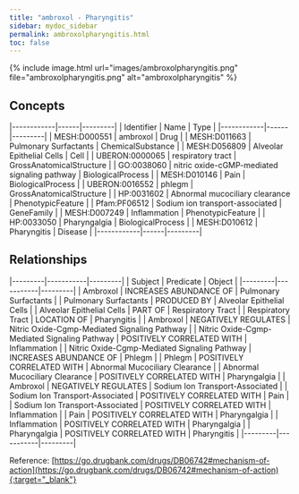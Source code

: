 ```yaml
---
title: "ambroxol - Pharyngitis"
sidebar: mydoc_sidebar
permalink: ambroxolpharyngitis.html
toc: false 
---
```


{% include image.html url="images/ambroxolpharyngitis.png" file="ambroxolpharyngitis.png" alt="ambroxolpharyngitis" %}

## Concepts

|------------|------|---------|
| Identifier | Name | Type    |
|------------|------|---------|
| MESH:D000551 | ambroxol | Drug |
| MESH:D011663 | Pulmonary Surfactants | ChemicalSubstance |
| MESH:D056809 | Alveolar Epithelial Cells | Cell |
| UBERON:0000065 | respiratory tract | GrossAnatomicalStructure |
| GO:0038060 | nitric oxide-cGMP-mediated signaling pathway | BiologicalProcess |
| MESH:D010146 | Pain | BiologicalProcess |
| UBERON:0016552 | phlegm | GrossAnatomicalStructure |
| HP:0031602 | Abnormal mucociliary clearance | PhenotypicFeature |
| Pfam:PF06512 | Sodium ion transport-associated | GeneFamily |
| MESH:D007249 | Inflammation | PhenotypicFeature |
| HP:0033050 | Pharyngalgia | BiologicalProcess |
| MESH:D010612 | Pharyngitis | Disease |
|------------|------|---------|

## Relationships

|---------|-----------|---------|
| Subject | Predicate | Object  |
|---------|-----------|---------|
| Ambroxol | INCREASES ABUNDANCE OF | Pulmonary Surfactants |
| Pulmonary Surfactants | PRODUCED BY | Alveolar Epithelial Cells |
| Alveolar Epithelial Cells | PART OF | Respiratory Tract |
| Respiratory Tract | LOCATION OF | Pharyngitis |
| Ambroxol | NEGATIVELY REGULATES | Nitric Oxide-Cgmp-Mediated Signaling Pathway |
| Nitric Oxide-Cgmp-Mediated Signaling Pathway | POSITIVELY CORRELATED WITH | Inflammation |
| Nitric Oxide-Cgmp-Mediated Signaling Pathway | INCREASES ABUNDANCE OF | Phlegm |
| Phlegm | POSITIVELY CORRELATED WITH | Abnormal Mucociliary Clearance |
| Abnormal Mucociliary Clearance | POSITIVELY CORRELATED WITH | Pharyngalgia |
| Ambroxol | NEGATIVELY REGULATES | Sodium Ion Transport-Associated |
| Sodium Ion Transport-Associated | POSITIVELY CORRELATED WITH | Pain |
| Sodium Ion Transport-Associated | POSITIVELY CORRELATED WITH | Inflammation |
| Pain | POSITIVELY CORRELATED WITH | Pharyngalgia |
| Inflammation | POSITIVELY CORRELATED WITH | Pharyngalgia |
| Pharyngalgia | POSITIVELY CORRELATED WITH | Pharyngitis |
|---------|-----------|---------|

Reference: [https://go.drugbank.com/drugs/DB06742#mechanism-of-action](https://go.drugbank.com/drugs/DB06742#mechanism-of-action){:target="_blank"}